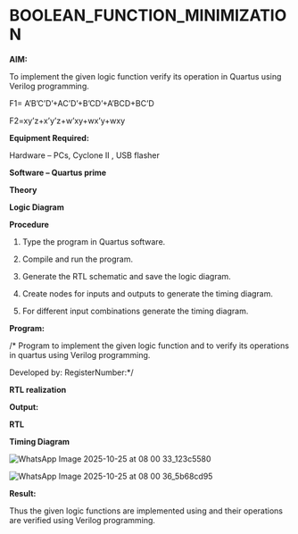 # BOOLEAN_FUNCTION_MINIMIZATION

**AIM:**

To implement the given logic function verify its operation in Quartus using Verilog programming.

F1= A’B’C’D’+AC’D’+B’CD’+A’BCD+BC’D 

F2=xy’z+x’y’z+w’xy+wx’y+wxy

**Equipment Required:**

Hardware – PCs, Cyclone II , USB flasher

**Software – Quartus prime**

**Theory**

**Logic Diagram**

**Procedure**

1.	Type the program in Quartus software.

2.	Compile and run the program.

3.	Generate the RTL schematic and save the logic diagram.

4.	Create nodes for inputs and outputs to generate the timing diagram.

5.	For different input combinations generate the timing diagram.


**Program:**

/* Program to implement the given logic function and to verify its operations in quartus using Verilog programming. 

Developed by: RegisterNumber:*/


**RTL realization**

**Output:**

**RTL**

**Timing Diagram**

![WhatsApp Image 2025-10-25 at 08 00 33_123c5580](https://github.com/user-attachments/assets/2a4c328d-f50d-487d-8412-ee6d048fab70)



![WhatsApp Image 2025-10-25 at 08 00 36_5b68cd95](https://github.com/user-attachments/assets/c4cfc4a9-2cdb-4913-a6bb-90f7dd23bcf0)









**Result:**

Thus the given logic functions are implemented using and their operations are verified using Verilog programming.

